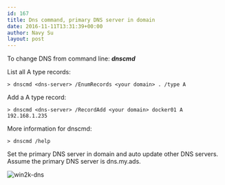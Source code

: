 ```yaml
---
id: 167
title: Dns command, primary DNS server in domain
date: 2016-11-11T13:31:39+00:00
author: Navy Su
layout: post
---
```

To change DNS from command line: **_dnscmd_**

List all A type records:

~~~shell
> dnscmd <dns-server> /EnumRecords <your domain> . /type A
~~~

Add a A type record:

~~~shell
> dnscmd <dns-server> /RecordAdd <your domain> docker01 A 192.168.1.235
~~~

More information for dnscmd:

~~~shell
> dnscmd /help
~~~

Set the primary DNS server in domain and auto update other DNS servers. Assume the primary DNS server is dns.my.ads.

<img class="alignnone wp-image-169 size-full" src="https://i2.wp.com/navysu.x10host.com/wp-content/uploads/2016/11/win2k-dns.png?fit=416%2C498" alt="win2k-dns" srcset="https://i2.wp.com/navysu.x10host.com/wp-content/uploads/2016/11/win2k-dns.png?w=416 416w, https://i2.wp.com/navysu.x10host.com/wp-content/uploads/2016/11/win2k-dns.png?resize=251%2C300 251w" sizes="(max-width: 416px) 85vw, 416px" data-recalc-dims="1" />